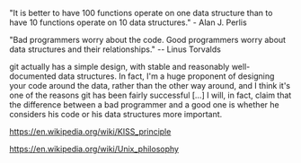 "It is better to have 100 functions operate on one data structure than to have 10 functions operate on 10 data structures." - Alan J. Perlis

"Bad programmers worry about the code. Good programmers worry about data structures and their relationships." -- Linus Torvalds


git actually has a simple design, with stable and reasonably well-documented data structures. In fact, I'm a huge proponent of designing your code around the data, rather than the other way around, and I think it's one of the reasons git has been fairly successful […] I will, in fact, claim that the difference between a bad programmer and a good one is whether he considers his code or his data structures more important.


https://en.wikipedia.org/wiki/KISS_principle

https://en.wikipedia.org/wiki/Unix_philosophy


